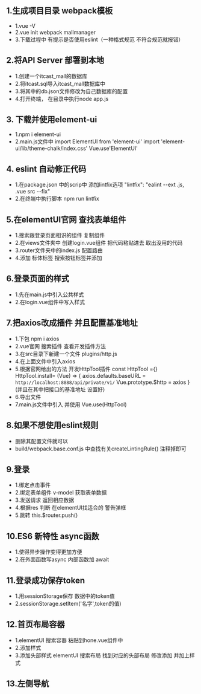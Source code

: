## 1.生成项目目录 webpack模板
- 1.vue -V
- 2.vue init webpack mallmanager
- 3.下载过程中  有提示是否使用eslint（一种格式规范 不符合规范就报错）   

## 2.将API Server 部署到本地
- 1.创建一个itcast_mall的数据库
- 2.将itcast.sql导入itcast_mall数据库中
- 3.将其中的db.json文件修改为自己数据库的配置
- 4.打开终端， 在目录中执行node app.js

## 3. 下载并使用element-ui
- 1.npm i element-ui
- 2.main.js文件中 
    import ElementUI from 'element-ui'
    import 'element-ui/lib/theme-chalk/index.css'
    Vue.use'ElementUI'

## 4. eslint  自动修正代码
- 1.在package.json 中的scrip中  添加lintfix选项
    "lintfix": "ealint --ext .js, .vue src --fix"
- 2.在终端中执行脚本    npm run lintfix

## 5.在elementUI官网  查找表单组件
- 1.搜索跟登录页面相识的组件  复制组件
- 2.在views文件夹中 创建login.vue组件  把代码粘贴进去  取出没用的代码
- 3.router文件夹中的index.js 配置路由
- 4.添加 标体标签  搜索按钮标签并添加

## 6.登录页面的样式
- 1.先在main.js中引入公共样式  
- 2.在login.vue组件中写入样式

## 7.把axios改成插件 并且配置基准地址
- 1.下包  npm i axios 
- 2.vue官网 搜索插件 查看开发插件方法
- 3.在src目录下新建一个文件 plugins/http.js  
- 4.在上面文件中引入axios 
- 5.根据官网给出的方法 开发HttpTool插件
    const HttpTool ={}
    HttpTool.install= (Vue) => {
        axios.defaults.baseURL = `http://localhost:8888/api/private/v1/`
        Vue.prototype.$http = axios
    }
    (并且在其中把接口的基准地址 设置好)
- 6.导出文件
- 7.main.js文件中引入  并使用 Vue.use(HttpTool)

## 8.如果不想使用eslint规则  
- 删除其配置文件就可以
- build/webpack.base.conf.js  中查找有关createLintingRule()  注释掉即可

## 9.登录
- 1.绑定点击事件 
- 2.绑定表单组件 v-model  获取表单数据
- 3.发送请求  返回相应数据
- 4.根据res 判断  在elementUI找适合的 警告弹框  
- 5.跳转 this.$router.push()

## 10.ES6 新特性  async函数
- 1.使得异步操作变得更加方便
- 2.在外面函数写async  内部函数加 await

## 11.登录成功保存token
- 1.用sessionStorage保存 数据中的token值
- 2.sessionStorage.setItem('名字',token的值)

## 12.首页布局容器
- 1.elementUI 搜索容器 粘贴到hone.vue组件中
- 2.添加样式
- 3.添加头部样式  elementUI 搜索布局  找到对应的头部布局 修改添加 并加上样式

## 13.左侧导航